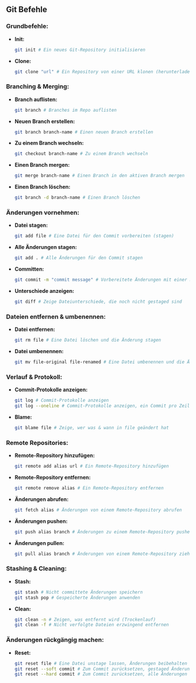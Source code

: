 ## Git Befehle

### Grundbefehle:

- **Init:**
  ```sh 
  git init # Ein neues Git-Repository initialisieren
  ```

- **Clone:**
  ```sh
  git clone "url" # Ein Repository von einer URL klonen (herunterladen)
  ```

### Branching & Merging:

- **Branch auflisten:**
  ```sh
  git branch # Branches im Repo auflisten
  ```

- **Neuen Branch erstellen:**
  ```sh
  git branch branch-name # Einen neuen Branch erstellen
  ```

- **Zu einem Branch wechseln:**
  ```sh
  git checkout branch-name # Zu einem Branch wechseln
  ```

- **Einen Branch mergen:**
  ```sh
  git merge branch-name # Einen Branch in den aktiven Branch mergen
  ```

- **Einen Branch löschen:**
  ```sh
  git branch -d branch-name # Einen Branch löschen
  ```

### Änderungen vornehmen:

- **Datei stagen:**
  ```sh
  git add file # Eine Datei für den Commit vorbereiten (stagen)
  ```

- **Alle Änderungen stagen:**
  ```sh
  git add . # Alle Änderungen für den Commit stagen
  ```

- **Committen:**
  ```sh
  git commit -m "commit message" # Vorbereitete Änderungen mit einer Nachricht committen
  ```

- **Unterschiede anzeigen:**
  ```sh
  git diff # Zeige Dateiunterschiede, die noch nicht gestaged sind
  ```

### Dateien entfernen & umbenennen:

- **Datei entfernen:**
  ```sh
  git rm file # Eine Datei löschen und die Änderung stagen
  ```

- **Datei umbenennen:**
  ```sh
  git mv file-original file-renamed # Eine Datei umbenennen und die Änderung stagen
  ```

### Verlauf & Protokoll:

- **Commit-Protokolle anzeigen:**
  ```sh
  git log # Commit-Protokolle anzeigen
  git log --oneline # Commit-Protokolle anzeigen, ein Commit pro Zeile
  ```

- **Blame:**
  ```sh
  git blame file # Zeige, wer was & wann in file geändert hat
  ```

### Remote Repositories:

- **Remote-Repository hinzufügen:**
  ```sh
  git remote add alias url # Ein Remote-Repository hinzufügen
  ```

- **Remote-Repository entfernen:**
  ```sh
  git remote remove alias # Ein Remote-Repository entfernen
  ```

- **Änderungen abrufen:**
  ```sh
  git fetch alias # Änderungen von einem Remote-Repository abrufen
  ```

- **Änderungen pushen:**
  ```sh
  git push alias branch # Änderungen zu einem Remote-Repository pushen
  ```

- **Änderungen pullen:**
  ```sh
  git pull alias branch # Änderungen von einem Remote-Repository ziehen (pullen)
  ```

### Stashing & Cleaning:

- **Stash:**
  ```sh
  git stash # Nicht committete Änderungen speichern
  git stash pop # Gespeicherte Änderungen anwenden
  ```

- **Clean:**
  ```sh
  git clean -n # Zeigen, was entfernt wird (Trockenlauf)
  git clean -f # Nicht verfolgte Dateien erzwingend entfernen
  ```

### Änderungen rückgängig machen:

- **Reset:**
  ```sh
  git reset file # Eine Datei unstage lassen, Änderungen beibehalten
  git reset --soft commit # Zum Commit zurücksetzen, gestaged Änderungen beibehalten
  git reset --hard commit # Zum Commit zurücksetzen, alle Änderungen verwerfen
  ```